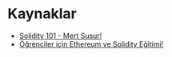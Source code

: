 # Kaynaklar

- [Solidity 101 - Mert Susur!](https://www.youtube.com/watch?v=-Xqax3MOuPg)
- [Öğrenciler için Ethereum ve Solidity Eğitimi!](https://www.youtube.com/watch?v=Nsi82G2x3xk&t=9486s) 